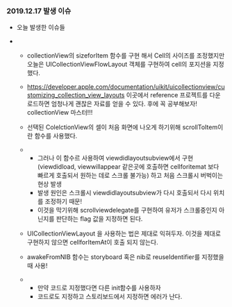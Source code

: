 ### 2019.12.17 발생 이슈

- 오늘 발생한 이슈들

- - collectionView의 sizeforItem 함수를 구현 해서 Cell의 사이즈를 조정했지만 오늘은 UICollectionViewFlowLayout 객체를 구현하여 cell의 포지션을 지정했다.

  - https://developer.apple.com/documentation/uikit/uicollectionview/customizing_collection_view_layouts 이곳에서 reference 프로젝트를 다운로드하면 엄청나게 괜찮은 자료를 얻을 수 있다. 후에 꼭 공부해보자! collectionView 마스터!!!

  - 선택된 ColelctionView의 셀이 처음 화면에 나오게 하기위해 scrollToItem이란 함수를 사용했다.

  - - 그러나 이 함수르 사용하여 viewdidlayoutsubview에서 구현 (viewdidload, viewwillappear 같은곳에 호출하면 cellforitemat 보다 빠르게 호출되서 원하는 데로 스크롤 불가능) 하고 처음 스크롤시 버벅이는 현상 발생
    - 발생 원인은 스크롤시 viewdidlayoutsubview가 다시 호출되서 다시 위치를 조정하기 때문!
    - 이것을 막기위해 scrollviewdelegate를 구현하여 유저가 스크롤중인지 아닌지를 판단하는 flag 값을 지정하면 된다.

  - UICollectionViewLayout 을 사용하는 법은 제대로 익혀두자. 이것을 제대로 구현하지 않으면 cellforItemAt이 호출 되지 않는다.

  - awakeFromNIB 함수는 storyboard 혹은 nib로 reuseIdentifier를 지정했을때 사용!

  - - 만약 코드로 지정했다면 다른 init함수를 사용하자
    - 코드로도 지정하고 스토리보드에서 지정하면 에러가 난다.